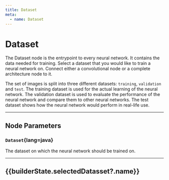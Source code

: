 ```yaml
---
title: Dataset
meta:
  - name: Dataset
---
```


# Dataset

The Dataset node is the entrypoint to every neural network. It contains the data needed for training. Select a dataset that you would like to train a neural network on. Connect either a convolutional node or a complete architecture node to it.

The set of images is split into three different datasets: `training`, `validation` and `test`. The training dataset is used for the actual learning of the neural network. The validation dataset is used to evaluate the performance of the neural network and compare them to other neural networks. The test dataset shows how the neural network would perform in real-life use.

---

## Node Parameters

### `Dataset`{lang=java}

The dataset on which the neural network should be trained on.

---

<script setup>
import DatasetInfoText from '../../datasets/DatasetInfoText.vue'
import {builderState} from '../../../../core/ai/builder/state.ts'
</script>

## {{builderState.selectedDatasset?.name}}

<DatasetInfoText v-if="builderState.selectedDatasset" :dataset="builderState.selectedDatasset"></DatasetInfoText>

<!-- <DatasetCard :dataset="builderState.selectedDatasset"></DatasetCard> -->

